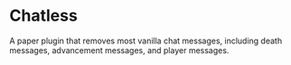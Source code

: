 # Chatless

A paper plugin that removes most vanilla chat messages, including death messages, advancement messages, and player messages.
